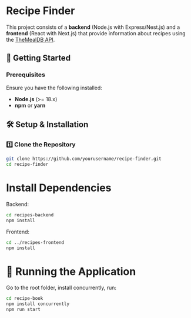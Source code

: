 # Recipe Finder

This project consists of a **backend** (Node.js with Express/Nest.js) and a **frontend** (React with Next.js) that provide information about recipes using the [TheMealDB API](https://www.themealdb.com/api.php).

## 🚀 Getting Started

### Prerequisites

Ensure you have the following installed:
- **Node.js** (>= 18.x)
- **npm** or **yarn**

## 🛠 Setup & Installation

### 1️⃣ Clone the Repository
```bash
git clone https://github.com/yourusername/recipe-finder.git
cd recipe-finder
```

# Install Dependencies 
Backend:
```bash
cd recipes-backend
npm install
```
Frontend:
```bash
cd ../recipes-frontend
npm install
```

# 🚀 Running the Application 
Go to the root folder, install concurrently, run:
```bash
cd recipe-book
npm install concurrently
npm run start
```
